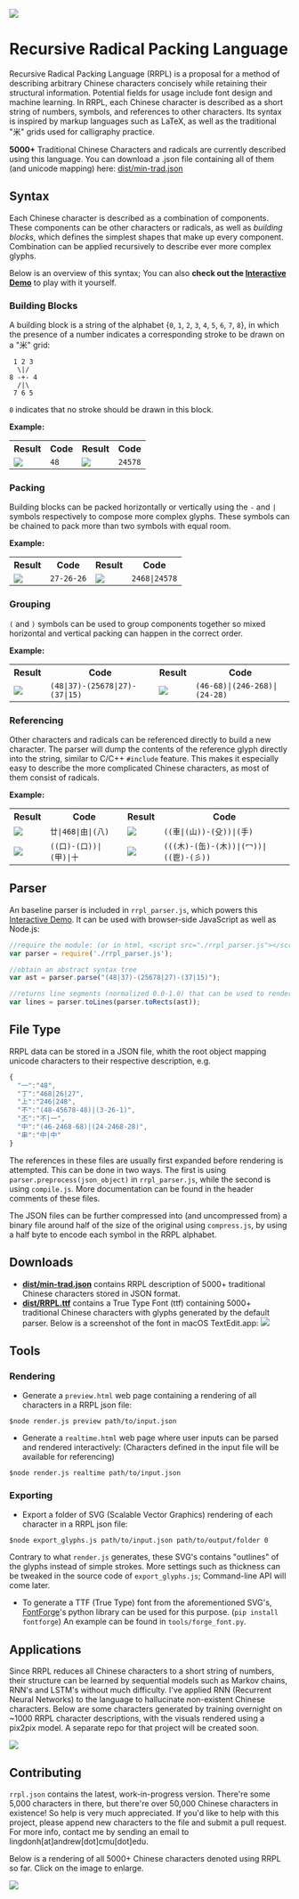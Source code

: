 ![](doc/screen000-1.png)
# Recursive Radical Packing Language

Recursive Radical Packing Language (RRPL) is a proposal for a method of describing arbitrary Chinese characters concisely while retaining their structural information. Potential fields for usage include font design and machine learning. In RRPL, each Chinese character is described as a short string of numbers, symbols, and references to other characters. Its syntax is inspired by markup languages such as LaTeX, as well as the traditional "米" grids used for calligraphy practice.


**5000+** Traditional Chinese Characters and radicals are currently described using this language. You can download a .json file containing all of them (and unicode mapping) here: [dist/min-trad.json](./dist/min-trad.json)

## Syntax

Each Chinese character is described as a combination of components. These components can be other characters or radicals, as well as *building blocks*, which defines the simplest shapes that make up every component. Combination can be applied recursively to describe ever more complex glyphs.

Below is an overview of this syntax; You can also **check out the [Interactive Demo](https://lingdong-.github.io/rrpl/)** to play with it yourself.

### Building Blocks

A building block is a string of the alphabet {`0`, `1`, `2`, `3`, `4`, `5`, `6`, `7`, `8`}, in which the presence of a number indicates a corresponding stroke to be drawn on a "米" grid:

```
 1 2 3
  \|/
8 -+- 4
  /|\
 7 6 5
```
`0` indicates that no stroke should be drawn in this block.

**Example:**
<table>
<tr><th>Result</th><th>Code</th><th>Result</th><th>Code</th><tr>
<tr>
<td><img src="./doc/svg/1.svg"></td><td><code>48</code></td>
<td><img src="./doc/svg/2.svg"></td><td><code>24578</code></td>
</tr>
</table>

### Packing

Building blocks can be packed horizontally or vertically using the `-` and `|` symbols respectively to compose more complex glyphs. These symbols can be chained to pack more than two symbols with equal room.

**Example:**
<table>
<tr><th>Result</th><th>Code</th><th>Result</th><th>Code</th><tr>
<tr>
<td><img src="./doc/svg/3.svg"></td><td><code>27-26-26</code></td>
<td><img src="./doc/svg/4.svg"></td><td><code>2468|24578</code></td>
</tr>
</table>

### Grouping

`(` and `)` symbols can be used to group components together so mixed horizontal and vertical packing can happen in the correct order.

**Example:**
<table>
<tr><th>Result</th><th>Code</th><th>Result</th><th>Code</th><tr>
<tr>
<td><img src="./doc/svg/5.svg"></td><td><code>(48|37)-(25678|27)-(37|15)</code></td>
<td><img src="./doc/svg/6.svg"></td><td><code>(46-68)|(246-268)|(24-28)</code></td>
</tr>
</table>


### Referencing

Other characters and radicals can be referenced directly to build a new character. The parser will dump the contents of the reference glyph directly into the string, similar to C/C++ `#include` feature. This makes it especially easy to describe the more complicated Chinese characters, as most of them consist of radicals.


**Example:**
<table>
<tr><th>Result</th><th>Code</th><th>Result</th><th>Code</th><tr>
<tr>
<td><img src="./doc/svg/7.svg"></td><td><code>廿|468|由|(八)</code></td>
<td><img src="./doc/svg/8.svg"></td><td><code>((車|(山))-(殳))|(手)</code></td>
</tr>
<tr>
<td><img src="./doc/svg/9.svg"></td><td><code>((口)-(口))|(甲)|十</code></td>
<td><img src="./doc/svg/10.svg"></td><td><code>(((木)-(缶)-(木))|(冖))|((鬯)-(彡))</code></td>
</tr>
</table>


## Parser

An baseline parser is included in `rrpl_parser.js`, which powers this [Interactive Demo](https://lingdong-.github.io/rrpl/). It can be used with browser-side JavaScript as well as Node.js:

```javascript
//require the module: (or in html, <script src="./rrpl_parser.js"></script>)
var parser = require('./rrpl_parser.js');

//obtain an abstract syntax tree
var ast = parser.parse("(48|37)-(25678|27)-(37|15)");

//returns line segments (normalized 0.0-1.0) that can be used to render the character
var lines = parser.toLines(parser.toRects(ast));

```
## File Type

RRPL data can be stored in a JSON file, whith the root object mapping unicode characters to their respective description, e.g.

```javascript
{
  "一":"48",
  "丁":"468|26|27",
  "上":"246|248",
  "不":"(48-45678-48)|(3-26-1)",
  "丕":"不|一",
  "中":"(46-2468-68)|(24-2468-28)",
  "串":"中|中"
}
```

The references in these files are usually first expanded before rendering is attempted. This can be done in two ways. The first is using `parser.preprocess(json_object)` in `rrpl_parser.js`, while the second is using `compile.js`. More documentation can be found in the header comments of these files.

The JSON files can be further compressed into (and uncompressed from) a binary file around half of the size of the original using `compress.js`, by using a half byte to encode each symbol in the RRPL alphabet.


## Downloads

- **[dist/min-trad.json](dist/min-trad.json)** contains RRPL description of 5000+ traditional Chinese characters stored in JSON format.
- **[dist/RRPL.ttf](dist/RRPL.ttf)** contains a True Type Font (ttf) containing 5000+ traditional Chinese characters with glyphs generated by the default parser. Below is a screenshot of the font in macOS TextEdit.app:
![](doc/screen001.png)




## Tools

### Rendering


- Generate a `preview.html` web page containing a rendering of all characters in a RRPL json file:

```
$node render.js preview path/to/input.json
```

- Generate a `realtime.html` web page where user inputs can be parsed and rendered interactively: (Characters defined in the input file will be available for referencing)

```
$node render.js realtime path/to/input.json
```

### Exporting

- Export a folder of SVG (Scalable Vector Graphics) rendering of each character in a RRPL json file:

```
$node export_glyphs.js path/to/input.json path/to/output/folder 0
```
Contrary to what `render.js` generates, these SVG's contains "outlines" of the glyphs instead of simple strokes. More settings such as thickness can be tweaked in the source code of `export_glyphs.js`; Command-line API will come later.
 
- To generate a TTF (True Type) font from the aforementioned SVG's, [FontForge](https://fontforge.github.io/en-US/)'s python library can be used for this purpose. (`pip install fontforge`) An example can be found in `tools/forge_font.py`.
 


## Applications

Since RRPL reduces all Chinese characters to a short string of numbers, their structure can be learned by sequential models such as Markov chains, RNN's and LSTM's without much difficulty. I've applied RNN (Recurrent Neural Networks) to the language to hallucinate non-existent Chinese characters. Below are some characters generated by training overnight on ~1000 RRPL character descriptions, with the visuals rendered using a pix2pix model. A separate repo for that project will be created soon.

![](doc/radicalrnn.png)

## Contributing

`rrpl.json` contains the latest, work-in-progress version. There're some 5,000 characters in there, but there're over 50,000 Chinese characters in existence! So help is very much appreciated. If you'd like to help with this project, please append new characters to the file and submit a pull request. For more info, contact me by sending an email to lingdonh[at]andrew[dot]cmu[dot]edu.


Below is a rendering of all 5000+ Chinese characters denoted using RRPL so far. Click on the image to enlarge.

![](doc/screen002.png)










